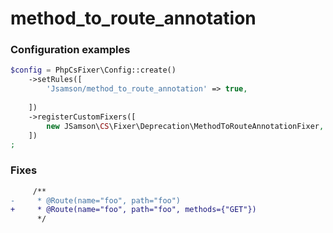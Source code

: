 # method_to_route_annotation

### Configuration examples

```php
$config = PhpCsFixer\Config::create()
    ->setRules([
        'Jsamson/method_to_route_annotation' => true,
       
    ])
    ->registerCustomFixers([
        new JSamson\CS\Fixer\Deprecation\MethodToRouteAnnotationFixer,
    ])
;
```

### Fixes

```diff
     /**
-     * @Route(name="foo", path="foo")
+     * @Route(name="foo", path="foo", methods={"GET"})
      */
```